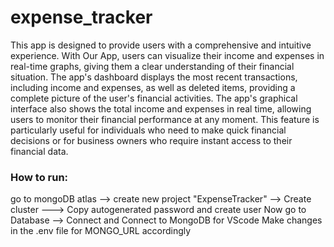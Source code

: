 # expense_tracker
This app is designed to provide users with a comprehensive and intuitive experience. With Our App, users can visualize their income and expenses in real-time graphs, giving them a clear understanding of their financial situation.
The app's dashboard displays the most recent transactions, including income and expenses, as well as  deleted items, providing a complete picture of the user's financial activities. 
The app's graphical interface also shows the total income and expenses in real time, allowing users to monitor their financial performance at any moment. This 
feature is particularly useful for individuals who need to make quick financial decisions or for business owners who require instant access to their financial data. 
### How to run:
go to mongoDB atlas --> create new project "ExpenseTracker" --> Create cluster ---> Copy autogenerated password and create user
Now go to Database --> Connect and Connect to MongoDB for VScode
Make changes in the .env file for MONGO_URL accordingly
##
